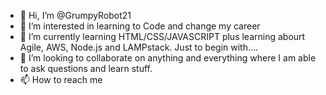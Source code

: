 - 👋 Hi, I’m @GrumpyRobot21
- 👀 I’m interested in learning to Code and change my career
- 🌱 I’m currently learning HTML/CSS/JAVASCRIPT plus learning abourt Agile, AWS, Node.js and LAMPstack. Just to begin with....
- 💞️ I’m looking to collaborate on anything and everything where I am able to ask questions and learn stuff.
- 📫 How to reach me 

<!---
GrumpyRobot21/GrumpyRobot21 is a ✨ special ✨ repository because its `README.md` (this file) appears on your GitHub profile.
You can click the Preview link to take a look at your changes.
--->
